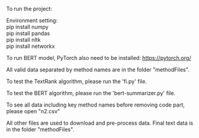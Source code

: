 To run the project:

Environment setting:   
pip install numpy  
pip install pandas  
pip install nltk  
pip install networkx

To run BERT model, PyTorch also need to be installed: https://pytorch.org/

All valid data separated by method names are in the folder "methodFiles".

To test the TextRank algorithm, please run the 'fi.py' file.

To test the BERT algorithm, please run the 'bert-summarizer.py' file.

To see all data including key method names before removing code part, please open "n2.csv"

All other files are used to download and pre-process data. Final text data is in the folder "methodFiles".

